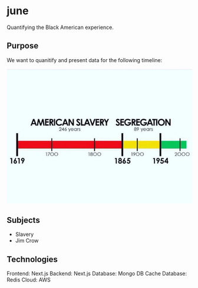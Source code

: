 # june
Quantifying the Black American experience.

## Purpose

We want to quanitify and present data for the following timeline:

![American Slavery Segregation Graphicj](./imgs/american-slavery-segregation-graphic.jpeg)

## Subjects

- Slavery
- Jim Crow 

## Technologies 

Frontend: Next.js
Backend: Next.js
Database: Mongo DB
Cache Database: Redis
Cloud: AWS

